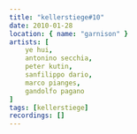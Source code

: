 ```yaml
---
title: "kellerstiege#10"
date: 2010-01-28
location: { name: "garnison" }
artists: [
    ye hui,
    antonino secchia,
    peter kutin,
    sanfilippo dario,
    marco pianges,
    gandolfo pagano
]
tags: [kellerstiege]
recordings: []
---
```


